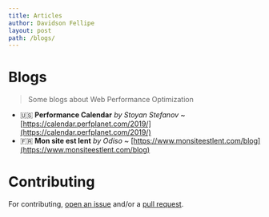 ```yaml
---
title: Articles
author: Davidson Fellipe
layout: post
path: /blogs/
---
```


# Blogs

> Some blogs about Web Performance Optimization

- 🇺🇸 **Performance Calendar** _by Stoyan Stefanov_ ~ [https://calendar.perfplanet.com/2019/](https://calendar.perfplanet.com/2019/)
- 🇫🇷 **Mon site est lent** _by Odiso_ ~ [https://www.monsiteestlent.com/blog](https://www.monsiteestlent.com/blog)

# Contributing

For contributing, [open an issue](https://github.com/davidsonfellipe/awesome-wpo/issues) and/or a [pull request](https://github.com/davidsonfellipe/awesome-wpo/pulls).

